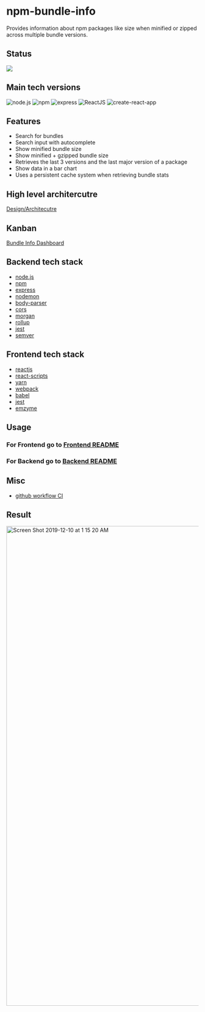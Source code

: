 # npm-bundle-info
Provides information about npm packages like size when minified or zipped across multiple bundle versions. 

## Status
![](https://img.shields.io/github/workflow/status/vsambor/npm-bundle-info/Node%20CI?style=for-the-badge)

## Main tech versions
![node.js](https://img.shields.io/badge/node-12.8.0-green.svg)
![npm](https://img.shields.io/badge/npm-6.10.2-yellow.svg)
![express](https://img.shields.io/badge/express-4.16.x-orange.svg)
![ReactJS](https://img.shields.io/badge/reactjs-16.12.x-brightgreen.svg)
![create-react-app](https://img.shields.io/badge/create_react_app-3.2.x-blue.svg)

## Features
- Search for bundles
- Search input with autocomplete
- Show minified bundle size
- Show minified + gzipped bundle size
- Retrieves the last 3 versions and the last major version of a package
- Show data in a bar chart
- Uses a persistent cache system when retrieving bundle stats

## High level architercutre
[Design/Architecutre](https://github.com/vsambor/npm-bundle-info/wiki/Architecture)

## Kanban
[Bundle Info Dashboard](https://github.com/vsambor/npm-bundle-info/projects/2)

## Backend tech stack

- [node.js](https://nodejs.org/en/)
- [npm](https://www.npmjs.com/)
- [express](https://expressjs.com/)
- [nodemon](https://nodemon.io/)
- [body-parser](https://github.com/expressjs/body-parser)
- [cors](https://github.com/expressjs/body-parser)
- [morgan](https://github.com/expressjs/morgan)
- [rollup](https://rollupjs.org/guide/en/)
- [jest](https://jestjs.io/)
- [semver](https://github.com/npm/node-semver)

## Frontend tech stack

- [reactjs](https://reactjs.org//)
- [react-scripts](https://github.com/facebook/create-react-app)
- [yarn](https://yarnpkg.com/lang/en/)
- [webpack](https://webpack.js.org/)
- [babel](https://babeljs.io/)
- [jest](https://karma-runner.github.io/2.0/index.html)
- [emzyme](https://airbnb.io/enzyme/)


## Usage

### For Frontend go to [Frontend README](https://github.com/vsambor/npm-bundle-info/blob/master/client/README.md)

### For Backend go to [Backend README](https://github.com/vsambor/npm-bundle-info/blob/master/server/README.md)

## Misc
 - [github workflow CI](https://github.com/vsambor/npm-bundle-info/actions?query=workflow%3A%22Node+CI%22)


## Result

<img width="1256" alt="Screen Shot 2019-12-10 at 1 15 20 AM" src="https://user-images.githubusercontent.com/26199384/70483988-a02a0800-1aea-11ea-9cc9-67a6900dcd51.png">
